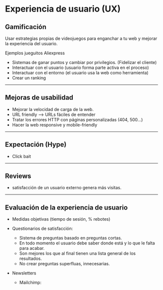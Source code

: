 # Experiencia de usuario (UX)

## Gamificación

Usar estrategias propias de videojuegos para enganchar a tu web y mejorar la experiencia del usuario.

Ejemplos jueguitos Aliexpress 

- Sistemas de ganar puntos y cambiar por privilegios. (Fidelizar el cliente)
- Interactuar con el usuario (usuario forma parte activa en el proceso)
- Interactuar con el entorno (el usuario usa la web como herramienta)
- Crear un ranking

---

## Mejoras de usabilidad

- Mejorar la velocidad de carga de la web.
- URL friendly --> URLs fáciles de entender
- Tratar los errores HTTP con páginas personalizadas (404, 500...)
- Hacer la web responsive y mobile-friendly

---

## Expectación (Hype)

- Click bait

---

## Reviews

- satisfacción de un usuario externo genera más visitas.

---

## Evaluación de la experiencia de usuario

- Medidas objetivas (tiempo de sesión, % rebotes)
- Questionarios de satisfacción:
    - Sistema de preguntas basado en preguntas cortas.
    - En todo momento el usuario debe saber donde está y lo que le falta para acabar.
    - Son mejores los que al final tienen una lista general de los resultados.
    - No crear preguntas superfluas, innecesarias.

- Newsletters
    - Mailchimp: 